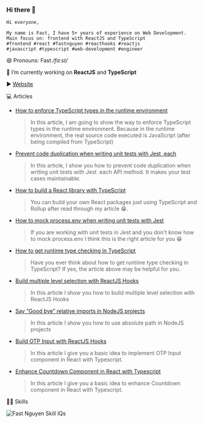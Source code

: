 ### Hi there 👋

<!--
**phatnguyenuit/phatnguyenuit** is a ✨ _special_ ✨ repository because its `README.md` (this file) appears on your GitHub profile.

Here are some ideas to get you started:

- 🔭 I’m currently working on ...
- 🌱 I’m currently learning ...
- 👯 I’m looking to collaborate on ...
- 🤔 I’m looking for help with ...
- 💬 Ask me about ...
- 📫 How to reach me: ...
- 😄 Pronouns: ...
- ⚡ Fun fact: ...
-->
```
Hi everyone,

My name is Fast, I have 5+ years of experience on Web Development.
Main focus on: frontend with ReactJS and TypeScript
#frontend #react #fastnguyen #reacthooks #reactjs
#javascript #typescript #web-development #engineer
```
😄 Pronouns: Fast */fɑːst/*

🔭 I’m currently working on **ReactJS** and **TypeScript**

▶ [Website](https://phatnguyenuit.github.io/)

💻 Articles

- [How to enforce TypeScript types in the runtime environment](https://medium.com/weekly-webtips/how-to-enforce-typescript-types-in-the-runtime-environment-3564ae33a792?source=friends_link&sk=c7d164b79be7829ac6f3a92fcfe7ada9)

  
  > In this article, I am going to show the way to enforce TypeScript types in the runtime environment. Because in the runtime environment, the real source code executed is JavaScript (after being compiled from TypeScript)


- [Prevent code duplication when writing unit tests with Jest .each](https://medium.com/tinyso/prevent-code-duplication-when-writing-unit-tests-with-jest-each-df412d6953c?source=friends_link&sk=0530dd92417cb95220c6be0e739a342a)

  > In this article, I show you how to prevent code duplication when writing unit tests with Jest .each API method. It makes your test cases maintainable.

- [How to build a React library with TypeScript](https://medium.com/weekly-webtips/how-to-build-a-react-library-with-typescript-d0f08a1f517e?source=friends_link&sk=ce8f646adfd9e01b42f04ee2392ad588)

  > You can build your own React packages just using TypeScript and Rollup after read through my article 😁.

- [How to mock process.env when writing unit tests with Jest](https://medium.com/weekly-webtips/how-to-mock-process-env-when-writing-unit-tests-with-jest-80940f367c2c?source=friends_link&sk=0c9cef9403a13f6547ea6183bb7ef0a1)

  > If you are working with unit tests in Jest and you don't know how to mock process.env
  > I think this is the right article for you 😁

- [How to get runtime type checking in TypeScript](https://medium.com/weekly-webtips/how-to-get-runtime-type-checking-in-typescript-ec06e88046f4?source=friends_link&sk=4c91c043879a0803a13c627bfe920fce)

  > Have you ever think about how to get runtime type checking in TypeScript?
  > If yes, the article above may be helpful for you.

- [Build multiple level selection with ReactJS Hooks](https://medium.com/weekly-webtips/build-multiple-level-selection-with-reactjs-hooks-d32add9b1177?source=friends_link&sk=2d6ccf22a11faadae80980f3d1d65662)

  > In this article I show you how to build multiple level selection with ReactJS Hooks

- [Say “Good bye” relative imports in NodeJS projects](https://medium.com/weekly-webtips/say-good-bye-relative-imports-in-nodejs-projects-65513bcdae6c?source=friends_link&sk=2797966c2d15217e6a6ba9ab9fd120d9)

  > In this article I show you how to use absolute path in NodeJS projects

- [Build OTP Input with ReactJS Hooks](https://medium.com/@fast.nguyen/build-otp-input-with-reactjs-hooks-5699eb58b427?source=friends_link&sk=bbf8ad15d5f9bd81728fa0a235a7fa77)

  > In this article I give you a basic idea to implement OTP Input component in React with Typescript.

- [Enhance Countdown Component in React with Typescript](https://medium.com/@fast.nguyen/enhance-count-down-component-in-react-with-typescript-3f258c583b36?source=friends_link&sk=c4c4fd1ec3cfc3a0c8730e63a0431cc2&fbclid=IwAR37vfC3euPuAMFErV7ynRD2GhKJlEl8kzTVjnNhMNn5o68Lk01r-yK_-5Y)
  > In this article I give you a basic idea to enhance Countdown component in React with Typescript.


💪🏿 Skills

![Fast Nguyen Skill IQs](https://user-images.githubusercontent.com/19201982/152078178-475a6127-9f94-408c-bcdb-b5f93e38aaa0.png)
